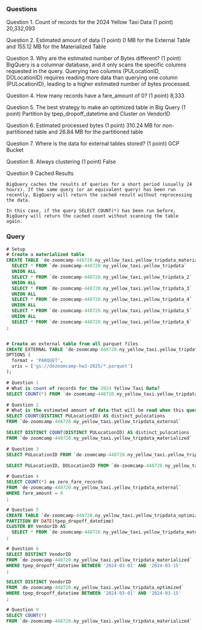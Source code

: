 ### Questions

Question 1. Count of records for the 2024 Yellow Taxi Data (1 point)
20,332,093


Question 2. Estimated amount of data (1 point)
0 MB for the External Table and 155.12 MB for the Materialized Table


Question 3. Why are the estimated number of Bytes different? (1 point)
BigQuery is a columnar database, and it only scans the specific columns requested in the query. Querying two columns (PULocationID, DOLocationID) requires reading more data than querying one column (PULocationID), leading to a higher estimated number of bytes processed.


Question 4. How many records have a fare_amount of 0? (1 point)
8,333


Question 5. The best strategy to make an optimized table in Big Query (1 point)
Partition by tpep_dropoff_datetime and Cluster on VendorID


Question 6. Estimated processed bytes (1 point)
310.24 MB for non-partitioned table and 26.84 MB for the partitioned table


Question 7. Where is the data for external tables stored? (1 point)
GCP Bucket


Question 8. Always clustering (1 point)
False


Question 9
Cached Results

    BigQuery caches the results of queries for a short period (usually 24 hours). If the same query (or an equivalent query) has been run recently, BigQuery will return the cached result without reprocessing the data.

    In this case, if the query SELECT COUNT(*) has been run before, BigQuery will return the cached count without scanning the table again.

### Query

```sql
# Setup
# Create a materialized table 
CREATE TABLE `de-zoomcamp-448720.ny_yellow_taxi.yellow_tripdata_materialized` AS
  SELECT * FROM `de-zoomcamp-448720.ny_yellow_taxi.yellow_tripdata`
  UNION ALL
  SELECT * FROM `de-zoomcamp-448720.ny_yellow_taxi.yellow_tripdata_2`
  UNION ALL
  SELECT * FROM `de-zoomcamp-448720.ny_yellow_taxi.yellow_tripdata_3`
  UNION ALL
  SELECT * FROM `de-zoomcamp-448720.ny_yellow_taxi.yellow_tripdata_4`
  UNION ALL
  SELECT * FROM `de-zoomcamp-448720.ny_yellow_taxi.yellow_tripdata_5`
  UNION ALL
  SELECT * FROM `de-zoomcamp-448720.ny_yellow_taxi.yellow_tripdata_6`
;


# Create an external table from all parquet files
CREATE EXTERNAL TABLE `de-zoomcamp-448720.ny_yellow_taxi.yellow_tripdata_external`
OPTIONS (
  format = 'PARQUET',
  uris = ['gs://dezoomcamp-hw3-2025/*.parquet']
);

# Question 1
# What is count of records for the 2024 Yellow Taxi Data?
SELECT COUNT(*) FROM `de-zoomcamp-448720.ny_yellow_taxi.yellow_tripdata_external`;

# Question 2
# What is the estimated amount of data that will be read when this query is executed on the External Table and the Table?
SELECT COUNT(DISTINCT PULocationID) AS distinct_pulocations 
FROM `de-zoomcamp-448720.ny_yellow_taxi.yellow_tripdata_external`

SELECT DISTINCT COUNT(DISTINCT PULocationID) AS distinct_pulocations 
FROM `de-zoomcamp-448720.ny_yellow_taxi.yellow_tripdata_materialized`

# Question 3
SELECT PULocationID FROM `de-zoomcamp-448720.ny_yellow_taxi.yellow_tripdata_materialized`

SELECT PULocationID, DOLocationID FROM `de-zoomcamp-448720.ny_yellow_taxi.yellow_tripdata_materialized`

# Question 4
SELECT COUNT(*) as zero_fare_records
FROM `de-zoomcamp-448720.ny_yellow_taxi.yellow_tripdata_external`
WHERE fare_amount = 0
;

# Question 5
CREATE TABLE `de-zoomcamp-448720.ny_yellow_taxi.yellow_tripdata_optimized`
PARTITION BY DATE(tpep_dropoff_datetime)
CLUSTER BY VendorID AS
  SELECT * FROM `de-zoomcamp-448720.ny_yellow_taxi.yellow_tripdata_materialized`
;

# Question 6
SELECT DISTINCT VendorID
FROM `de-zoomcamp-448720.ny_yellow_taxi.yellow_tripdata_materialized`
WHERE tpep_dropoff_datetime BETWEEN '2024-03-01' AND '2024-03-15'
;

SELECT DISTINCT VendorID
FROM `de-zoomcamp-448720.ny_yellow_taxi.yellow_tripdata_optimized`
WHERE tpep_dropoff_datetime BETWEEN '2024-03-01' AND '2024-03-15'
;

# Question 9
SELECT COUNT(*) 
FROM `de-zoomcamp-448720.ny_yellow_taxi.yellow_tripdata_materialized`
```

